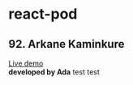 # react-pod
## 92. Arkane Kaminkure

[Live demo](https://tot-todo-9229u.web.app/)
<br />
**developed by Ada**
t e s t  
 t e s t  
 